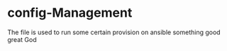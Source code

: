 # config-Management
The file is used to run some certain provision on ansible
something good
great God
